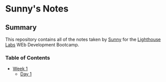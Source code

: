 # Sunny's Notes
## Summary
This repository contains all of the notes taken by [Sunny](https://github.com/Lepusconstructor) for the [Lighthouse Labs](https://www.lighthouselabs.ca) WEb Development Bootcamp.
### Table of Contents
 * [Week 1](/Week_1)
   * [Day 1](/Week_1/Day_1)
